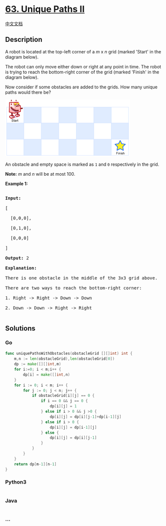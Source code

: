 # [63. Unique Paths II](https://leetcode.com/problems/unique-paths-ii)

[中文文档](/solution/0000-0099/0063.Unique%20Paths%20II/README.md)

## Description

<p>A robot is located at the top-left corner of a <em>m</em> x <em>n</em> grid (marked &#39;Start&#39; in the diagram below).</p>

<p>The robot can only move either down or right at any point in time. The robot is trying to reach the bottom-right corner of the grid (marked &#39;Finish&#39; in the diagram below).</p>

<p>Now consider if some obstacles are added to the grids. How many unique paths would there be?</p>

![](./images/robot_maze.png)

<p>An obstacle and empty space is marked as <code>1</code> and <code>0</code> respectively in the grid.</p>

<p><strong>Note:</strong> <em>m</em> and <em>n</em> will be at most 100.</p>

<p><strong>Example 1:</strong></p>

<pre>

<strong>Input:

</strong>[

&nbsp; [0,0,0],

&nbsp; [0,1,0],

&nbsp; [0,0,0]

]

<strong>Output:</strong> 2

<strong>Explanation:</strong>

There is one obstacle in the middle of the 3x3 grid above.

There are two ways to reach the bottom-right corner:

1. Right -&gt; Right -&gt; Down -&gt; Down

2. Down -&gt; Down -&gt; Right -&gt; Right

</pre>

## Solutions

### **Go**

```go
func uniquePathsWithObstacles(obstacleGrid [][]int) int {
    m,n := len(obstacleGrid),len(obstacleGrid[0])
    dp := make([][]int,m)
    for i:=0; i < m;i++ {
        dp[i] = make([]int,n)
    }
    for i := 0; i < m; i++ {
        for j := 0; j < n; j++ {
            if obstacleGrid[i][j] == 0 {
                if i == 0 && j == 0 {
                    dp[i][j] = 1
                } else if i > 0 && j >0 {
                    dp[i][j] = dp[i][j-1]+dp[i-1][j]
                } else if i > 0 {
                    dp[i][j] = dp[i-1][j]
                } else {
                    dp[i][j] = dp[i][j-1]
                }
            }
        }
    }
    return dp[m-1][n-1]
}
```

<!-- tabs:start -->

### **Python3**

```python

```

### **Java**

```java

```

### **...**

```

```

<!-- tabs:end -->
